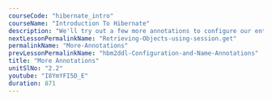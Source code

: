 ```yaml
---
courseCode: "hibernate_intro"
courseName: "Introduction To Hibernate"
description: "We'll try out a few more annotations to configure our entity class."
nextLessonPermalinkName: "Retrieving-Objects-using-session.get"
permalinkName: "More-Annotations"
prevLessonPermalinkName: "hbm2ddl-Configuration-and-Name-Annotations"
title: "More Annotations"
unitSlNo: "2.2"
youtube: "I8YmYFI5D_E"
duration: 871
---
```

